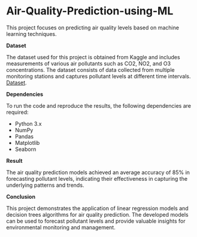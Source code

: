 # Air-Quality-Prediction-using-ML
This project focuses on predicting air quality levels based on machine learning techniques.

<b> Dataset</b>

The dataset used for this project is obtained from Kaggle and includes measurements of various air pollutants such as CO2, NO2, and O3 concentrations. The dataset consists of data collected from multiple monitoring stations and captures pollutant levels at different time intervals. <a href="https://drive.google.com/file/d/1iFJq2EF54an5DDQqiSqtxhRyBxB1Vn48/view" target="blank">Dataset</a>.

<b>Dependencies</b>

To run the code and reproduce the results, the following dependencies are required:

- Python 3.x
- NumPy
- Pandas
- Matplotlib
- Seaborn

<b>Result</b>

The air quality prediction models achieved an average accuracy of 85% in forecasting pollutant levels, indicating their effectiveness in capturing the underlying patterns and trends.

<b>Conclusion</b>

This project demonstrates the application of linear regression models and decision trees algorithms for air quality prediction. The developed models can be used to forecast pollutant levels and provide valuable insights for environmental monitoring and management.


